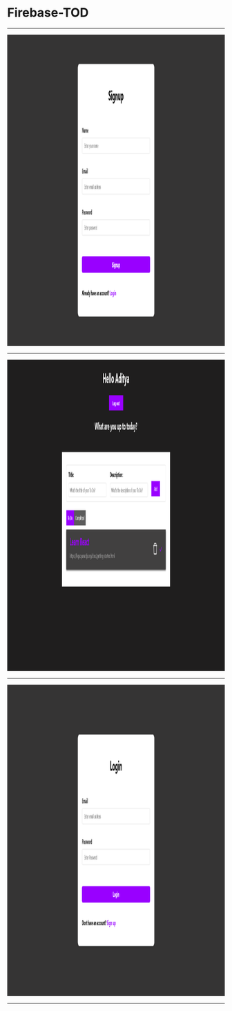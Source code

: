 <h1> Firebase-TOD</h1>
<hr>
<img src="Images/Signup.png" width="1280" height= "720">
<hr>
<img src="Images/Home.png" width="1280" height= "720">
<hr>
<img src="Images/Login.png" width="1280" height= "720">
<hr>
